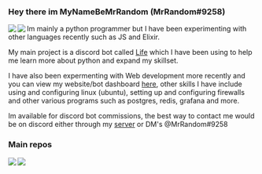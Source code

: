 ### Hey there im MyNameBeMrRandom (MrRandom#9258)
<p align="left>
  <a href="https://github.com/anuraghazra/github-readme-stats">
    <img align="left" src="https://github-readme-stats.vercel.app/api/top-langs/?username=MyNameBeMrRandom&theme=tokyonight&card_width=445&layout=compact" />
  </a>
  <a href="https://github.com/anuraghazra/github-readme-stats">
    <img align="left" src="https://github-readme-stats.vercel.app/api?username=MyNameBeMrRandom&theme=tokyonight&count_private=true&show_icons=true" />
  </a>

  Im mainly a python programmer but I have been experimenting with other languages recently such as JS and Elixir. 

  My main project is a discord bot called [Life](https://github.com/MyNameBeMrRandom/Life) which I have been using to help me learn more about python and expand my skillset.

  I have also been expermenting with Web development more recently and you can view my website/bot dashboard [here](https://www.mrrandom.xyz/), other skills I have include using and configuring linux (ubuntu), setting up and configuring firewalls and other various programs such as postgres, redis, grafana and more.

  Im available for discord bot commissions, the best way to contact me would be on discord either through my [server](https://discord.com/invite/xP8xsHr) or DM's @MrRandom#9258
  
  ### Main repos
  <a href="https://github.com/MyNameBeMrRandom/Life">
    <img align="left" src="https://github-readme-stats.vercel.app/api/pin/?username=MyNameBeMrRandom&repo=Life&theme=tokyonight" />
  </a>  
  <a href="https://github.com/MyNameBeMrRandom/diorite">
    <img align="left" src="https://github-readme-stats.vercel.app/api/pin/?username=MyNameBeMrRandom&repo=diorite&theme=tokyonight" />
  </a>
</p>                                                                                                                                         
